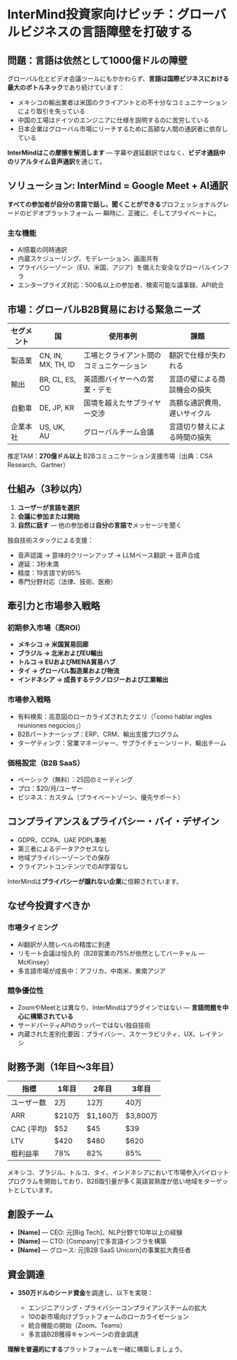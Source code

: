 # InterMind投資家向けピッチ：グローバルビジネスの言語障壁を打破する <Badge type="warning" text="draft" />

## 問題：言語は依然として1000億ドルの障壁

グローバル化とビデオ会議ツールにもかかわらず、**言語は国際ビジネスにおける最大のボトルネック**であり続けています：

- メキシコの輸出業者は米国のクライアントとの不十分なコミュニケーションにより取引を失っている
- 中国の工場はドイツのエンジニアに仕様を説明するのに苦労している
- 日本企業はグローバル市場にリーチするために高額な人間の通訳者に依存している

**InterMindはこの摩擦を解消します** — 字幕や遅延翻訳ではなく、**ビデオ通話中のリアルタイム音声通訳**を通じて。

## ソリューション: InterMind = Google Meet + AI通訳

**すべての参加者が自分の言語で話し、聞くことができる**プロフェッショナルグレードのビデオプラットフォーム — 瞬時に、正確に、そしてプライベートに。

### 主な機能

- AI搭載の同時通訳
- 内蔵スケジューリング、モデレーション、画面共有
- プライバシーゾーン（EU、米国、アジア）を備えた安全なグローバルインフラ
- エンタープライズ対応：500名以上の参加者、検索可能な議事録、API統合

## 市場：グローバルB2B貿易における緊急ニーズ

| セグメント | 国 | 使用事例 | 課題 |
| -------------- | ------------------ | ---------------------------------------- | ----------------------------------- |
| 製造業 | CN, IN, MX, TH, ID | 工場とクライアント間のコミュニケーション | 翻訳で仕様が失われる |
| 輸出 | BR, CL, ES, CO | 英語圏バイヤーへの営業・デモ | 言語の壁による商談機会の損失 |
| 自動車 | DE, JP, KR | 国境を越えたサプライヤー交渉 | 高額な通訳費用、遅いサイクル |
| 企業本社 | US, UK, AU | グローバルチーム会議 | 言語切り替えによる時間の損失 |

推定TAM：**270億ドル以上** B2Bコミュニケーション支援市場（出典：CSA Research、Gartner）

## 仕組み（3秒以内）

1. **ユーザーが言語を選択**
2. **会議に参加または開始**
3. **自然に話す** — 他の参加者は**自分の言語で**メッセージを聞く

独自技術スタックによる支援：

- 音声認識 → 意味的クリーンアップ → LLMベース翻訳 → 音声合成
- 遅延：3秒未満
- 精度：19言語で約95%
- 専門分野対応（法律、技術、医療）

## 牽引力と市場参入戦略

### 初期参入市場（高ROI）

- **メキシコ → 米国貿易回廊**
- **ブラジル → 北米およびEU輸出**
- **トルコ → EUおよびMENA貿易ハブ**
- **タイ → グローバル製造業および物流**
- **インドネシア → 成長するテクノロジーおよび工業輸出**

### 市場参入戦略

- 有料検索：高意図のローカライズされたクエリ（「como hablar ingles reuniones negocios」）
- B2Bパートナーシップ：ERP、CRM、輸出支援プログラム
- ターゲティング：営業マネージャー、サプライチェーンリード、輸出チーム

### 価格設定（B2B SaaS）

- ベーシック（無料）：25回のミーティング
- プロ：$20/月/ユーザー
- ビジネス：カスタム（プライベートゾーン、優先サポート）

## コンプライアンス＆プライバシー・バイ・デザイン

- GDPR、CCPA、UAE PDPL準拠
- 第三者によるデータアクセスなし
- 地域プライバシーゾーンでの保存
- クライアントコンテンツでのAI学習なし

InterMindは**プライバシーが譲れない企業**に信頼されています。

## なぜ今投資すべきか

### 市場タイミング

- AI翻訳が人間レベルの精度に到達
- リモート会議は恒久的（B2B営業の75%が依然としてバーチャル — McKinsey）
- 多言語市場が成長中：アフリカ、中南米、東南アジア

### 競争優位性

- ZoomやMeetとは異なり、InterMindはプラグインではない — **言語問題を中心に構築されている**
- サードパーティAPIのラッパーではない独自技術
- 内蔵された差別化要因：プライバシー、スケーラビリティ、UX、レイテンシ

## 財務予測（1年目〜3年目）

| 指標         | 1年目  | 2年目   | 3年目  |
| ------------ | ------ | ------- | ------ |
| ユーザー数   | 2万    | 12万    | 40万   |
| ARR          | \$210万| \$1,160万| \$3,800万|
| CAC (平均)   | \$52   | \$45    | \$39   |
| LTV          | \$420  | \$480   | \$620  |
| 粗利益率     | 78%    | 82%     | 85%    |

メキシコ、ブラジル、トルコ、タイ、インドネシアにおいて市場参入パイロットプログラムを開始しており、B2B取引量が多く英語習熟度が低い地域をターゲットとしています。

## 創設チーム

- **\[Name]** — CEO: 元\[Big Tech]、NLP分野で10年以上の経験
- **\[Name]** — CTO: \[Company]で多言語インフラを構築
- **\[Name]** — グロース: 元\[B2B SaaS Unicorn]の事業拡大責任者

## 資金調達

- **350万ドルのシード資金**を調達し、以下を実現：

  - エンジニアリング・プライバシーコンプライアンスチームの拡大
  - 10の新市場向けプラットフォームのローカライゼーション
  - 統合機能の開始（Zoom、Teams）
  - 多言語B2B獲得キャンペーンの資金調達

**理解を普遍的にする**プラットフォームを一緒に構築しましょう。